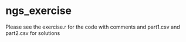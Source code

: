 # ngs_exercise

Please see the exercise.r for the code with comments and part1.csv and part2.csv for solutions
